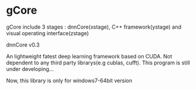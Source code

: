 # gCore

gCore include 3 stages : dnnCore(xstage), C++ framework(ystage) and visual operating interface(zstage)

dnnCore v0.3

An lightweight fatest deep learning framework based on CUDA. 
Not dependent to any third party librarys(e.g cublas, cufft). This program is still under developing...

Now, this library is only for windows7-64bit version
